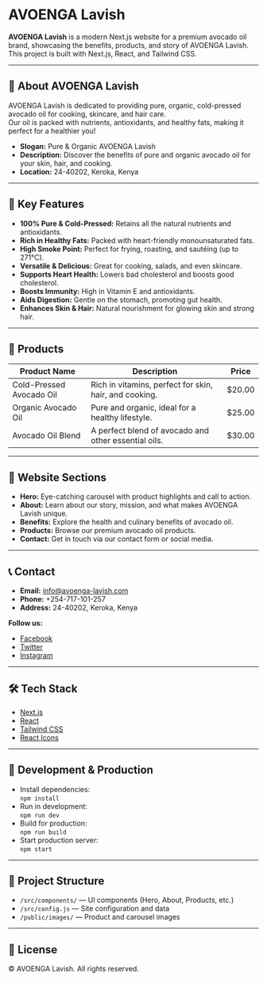 # AVOENGA Lavish

**AVOENGA Lavish** is a modern Next.js website for a premium avocado oil brand, showcasing the benefits, products, and story of AVOENGA Lavish.  
This project is built with Next.js, React, and Tailwind CSS.

---

## 🌱 About AVOENGA Lavish

AVOENGA Lavish is dedicated to providing pure, organic, cold-pressed avocado oil for cooking, skincare, and hair care.  
Our oil is packed with nutrients, antioxidants, and healthy fats, making it perfect for a healthier you!

- **Slogan:** Pure & Organic AVOENGA Lavish
- **Description:** Discover the benefits of pure and organic avocado oil for your skin, hair, and cooking.
- **Location:** 24-40202, Keroka, Kenya

---

## 🥑 Key Features

- **100% Pure & Cold-Pressed:** Retains all the natural nutrients and antioxidants.
- **Rich in Healthy Fats:** Packed with heart-friendly monounsaturated fats.
- **High Smoke Point:** Perfect for frying, roasting, and sautéing (up to 271°C).
- **Versatile & Delicious:** Great for cooking, salads, and even skincare.
- **Supports Heart Health:** Lowers bad cholesterol and boosts good cholesterol.
- **Boosts Immunity:** High in Vitamin E and antioxidants.
- **Aids Digestion:** Gentle on the stomach, promoting gut health.
- **Enhances Skin & Hair:** Natural nourishment for glowing skin and strong hair.

---

## 🛒 Products

| Product Name             | Description                                            | Price  |
| ------------------------ | ------------------------------------------------------ | ------ |
| Cold-Pressed Avocado Oil | Rich in vitamins, perfect for skin, hair, and cooking. | $20.00 |
| Organic Avocado Oil      | Pure and organic, ideal for a healthy lifestyle.       | $25.00 |
| Avocado Oil Blend        | A perfect blend of avocado and other essential oils.   | $30.00 |

---

## 🚀 Website Sections

- **Hero:** Eye-catching carousel with product highlights and call to action.
- **About:** Learn about our story, mission, and what makes AVOENGA Lavish unique.
- **Benefits:** Explore the health and culinary benefits of avocado oil.
- **Products:** Browse our premium avocado oil products.
- **Contact:** Get in touch via our contact form or social media.

---

## 📞 Contact

- **Email:** info@avoenga-lavish.com
- **Phone:** +254-717-101-257
- **Address:** 24-40202, Keroka, Kenya

**Follow us:**

- [Facebook](https://www.facebook.com/avoenga-lavish)
- [Twitter](https://twitter.com/avoenga-lavish)
- [Instagram](https://www.instagram.com/avoenga-lavish)

---

## 🛠️ Tech Stack

- [Next.js](https://nextjs.org/)
- [React](https://react.dev/)
- [Tailwind CSS](https://tailwindcss.com/)
- [React Icons](https://react-icons.github.io/react-icons/)

---

## 🚧 Development & Production

- Install dependencies:  
  `npm install`
- Run in development:  
  `npm run dev`
- Build for production:  
  `npm run build`
- Start production server:  
  `npm start`

---

## 📂 Project Structure

- `/src/components/` — UI components (Hero, About, Products, etc.)
- `/src/config.js` — Site configuration and data
- `/public/images/` — Product and carousel images

---

## 📢 License

&copy; AVOENGA Lavish. All rights reserved.
